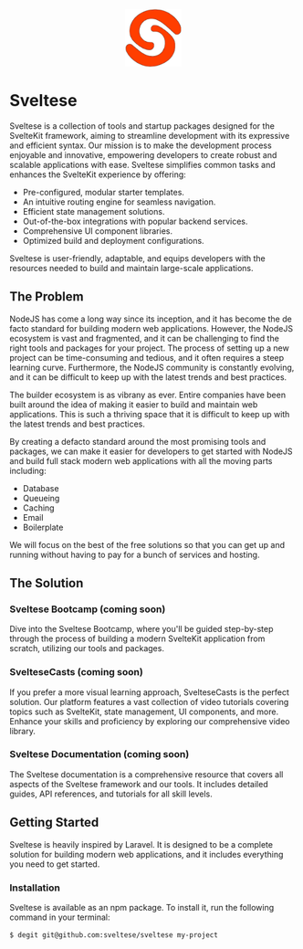 <p align="center" width="100%">
    <img width="20%" src="./static/logo.svg"> 
</p>

# Sveltese

Sveltese is a collection of tools and startup packages designed for the SvelteKit framework, aiming to streamline development with its expressive and efficient syntax. Our mission is to make the development process enjoyable and innovative, empowering developers to create robust and scalable applications with ease. Sveltese simplifies common tasks and enhances the SvelteKit experience by offering:

- Pre-configured, modular starter templates.
- An intuitive routing engine for seamless navigation.
- Efficient state management solutions.
- Out-of-the-box integrations with popular backend services.
- Comprehensive UI component libraries.
- Optimized build and deployment configurations.

Sveltese is user-friendly, adaptable, and equips developers with the resources needed to build and maintain large-scale applications.

## The Problem

NodeJS has come a long way since its inception, and it has become the de facto standard for building modern web applications. However, the NodeJS ecosystem is vast and fragmented, and it can be challenging to find the right tools and packages for your project. The process of setting up a new project can be time-consuming and tedious, and it often requires a steep learning curve. Furthermore, the NodeJS community is constantly evolving, and it can be difficult to keep up with the latest trends and best practices.

The builder ecosystem is as vibrany as ever. Entire companies have been built around the idea of making it easier to build and maintain web applications. This is such a thriving space that it is difficult to keep up with the latest trends and best practices.

By creating a defacto standard around the most promising tools and packages, we can make it easier for developers to get started with NodeJS and build full stack modern web applications with all the moving parts including:

- Database
- Queueing
- Caching
- Email
- Boilerplate

We will focus on the best of the free solutions so that you can get up and running without having to pay for a bunch of services and hosting.

## The Solution



### Sveltese Bootcamp (coming soon)

Dive into the Sveltese Bootcamp, where you'll be guided step-by-step through the process of building a modern SvelteKit application from scratch, utilizing our tools and packages.

### SvelteseCasts (coming soon)

If you prefer a more visual learning approach, SvelteseCasts is the perfect solution. Our platform features a vast collection of video tutorials covering topics such as SvelteKit, state management, UI components, and more. Enhance your skills and proficiency by exploring our comprehensive video library.

### Sveltese Documentation (coming soon)

The Sveltese documentation is a comprehensive resource that covers all aspects of the Sveltese framework and our tools. It includes detailed guides, API references, and tutorials for all skill levels.

## Getting Started

Sveltese is heavily inspired by Laravel. It is designed to be a complete solution for building modern web applications, and it includes everything you need to get started.

### Installation

Sveltese is available as an npm package. To install it, run the following command in your terminal:

```bash
$ degit git@github.com:sveltese/sveltese my-project

```
